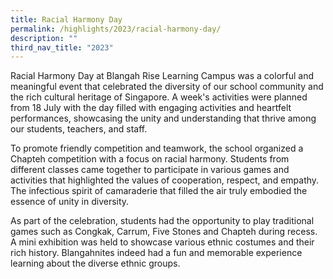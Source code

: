 ```yaml
---
title: Racial Harmony Day
permalink: /highlights/2023/racial-harmony-day/
description: ""
third_nav_title: "2023"
---
```

Racial Harmony Day at Blangah Rise Learning Campus was a colorful and meaningful event that celebrated the diversity of our school community and the rich cultural heritage of Singapore. A week's activities were planned from 18 July with the day filled with engaging activities and heartfelt performances, showcasing the unity and understanding that thrive among our students, teachers, and staff.

  

To promote friendly competition and teamwork, the school organized a Chapteh competition with a focus on racial harmony. Students from different classes came together to participate in various games and activities that highlighted the values of cooperation, respect, and empathy. The infectious spirit of camaraderie that filled the air truly embodied the essence of unity in diversity.  
  
As part of the celebration, students had the opportunity to play traditional games such as Congkak, Carrum, Five Stones and Chapteh during recess. A mini exhibition was held to showcase various ethnic costumes and their rich history. Blangahnites indeed had a fun and memorable experience learning about the diverse ethnic groups.